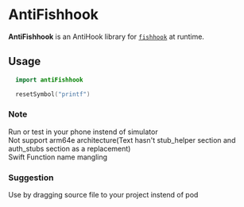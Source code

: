 # AntiFishhook

__AntiFishhook__ is an AntiHook library for [`fishhook`][fishhook] at runtime.

[fishhook]: https://github.com/facebook/fishhook

## Usage

```swift
  import antiFishhook

  resetSymbol("printf")
```

### Note

 Run or test in your phone instend of simulator   
 Not support arm64e architecture(Text hasn't stub_helper section and auth_stubs section as a replacement)     
 Swift Function name mangling

### Suggestion

Use by dragging source file to your project instend of pod
